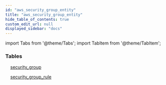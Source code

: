 ```yaml
---
id: "aws_security_group_entity"
title: "aws_security_group_entity"
hide_table_of_contents: true
custom_edit_url: null
displayed_sidebar: "docs"
---
```


import Tabs from '@theme/Tabs';
import TabItem from '@theme/TabItem';

<Tabs queryString="view">
  <TabItem value="components" label="Components" default>

### Tables

    [security_group](../../aws/tables/aws_security_group_entity.SecurityGroup)

    [security_group_rule](../../aws/tables/aws_security_group_entity.SecurityGroupRule)

</TabItem>
  <TabItem value="code-examples" label="Code examples">

</TabItem>
</Tabs>
